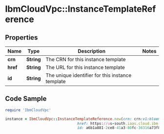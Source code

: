 # IbmCloudVpc::InstanceTemplateReference

## Properties

Name | Type | Description | Notes
------------ | ------------- | ------------- | -------------
**crn** | **String** | The CRN for this instance template | 
**href** | **String** | The URL for this instance template | 
**id** | **String** | The unique identifier for this instance template | 

## Code Sample

```ruby
require 'IbmCloudVpc'

instance = IbmCloudVpc::InstanceTemplateReference.new(crn: crn:v1:bluemix:public:is:us-south-1:a/123456::instance-template:1e09281b-f177-46fb-baf1-bc152b2e391a,
                                 href: https://us-south.iaas.cloud.ibm.com/v1/instance/templates/1e09281b-f177-46fb-baf1-bc152b2e391a,
                                 id: a6b1a881-2ce8-41a3-80fc-36316a73f803)
```


